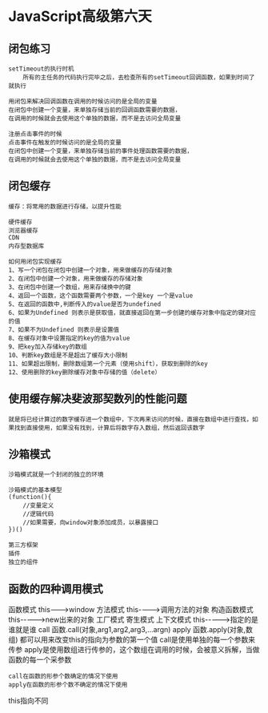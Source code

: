 # JavaScript高级第六天

## 闭包练习
    setTimeout的执行时机
        所有的主任务的代码执行完毕之后，去检查所有的setTimeout回调函数，如果到时间了就执行

    用闭包来解决回调函数在调用的时候访问的是全局的变量
    在闭包中创建一个变量，来单独存储当前的回调函数需要的数据，
    在调用的时候就会去使用这个单独的数据，而不是去访问全局变量

    注册点击事件的时候
    点击事件在触发的时候访问的是全局的变量
    在闭包中创建一个变量，来单独存储当前的事件处理函数需要的数据，
    在调用的时候就会去使用这个单独的数据，而不是去访问全局变量


## 闭包缓存
    缓存：将常用的数据进行存储，以提升性能

    硬件缓存
    浏览器缓存
    CDN
    内存型数据库

    如何用闭包实现缓存
    1、写一个闭包在闭包中创建一个对象，用来做缓存的存储对象
    2、在闭包中创建一个对象，用来做缓存的存储对象
    3、在闭包中创建一个数组，用来存储换中的键
    4、返回一个函数，这个函数需要两个参数，一个是key 一个是value
    5、在返回的函数中,判断传入的value是否为undefined
    6、如果为Undefined 则表示是获取值，就直接返回在第一步创建的缓存对象中指定的键对应的值
    7、如果不为Undefined 则表示是设置值
    8、在缓存对象中设置指定的key的值为value
    9、把key加入存储key的数组
    10、判断key数组是不是超出了缓存大小限制
    11、如果超出限制，删除数组第一个元素（使用shift），获取到删除的key
    12、使用删除的key删除缓存对象中存储的值（delete）

## 使用缓存解决斐波那契数列的性能问题
    就是将已经计算过的数字缓存进一个数组中，下次再来访问的时候，直接在数组中进行查找，如果找到直接使用，如果没有找到，计算后将数字存入数组，然后返回该数字
## 沙箱模式
    沙箱模式就是一个封闭的独立的环境

    沙箱模式的基本模型
    (function(){
        //变量定义
        //逻辑代码
        //如果需要，向window对象添加成员，以暴露接口
    })()

    第三方框架
    插件
    独立的组件

## 函数的四种调用模式

函数模式
    this--->window
方法模式
    this---->调用方法的对象
构造函数模式
    this----->new出来的对象
    工厂模式
    寄生模式
上下文模式
    this----->指定的是谁就是谁
    call   函数.call(对象,arg1,arg2,arg3,...argn)
    apply  函数.apply(对象,数组)
        都可以用来改变this的指向为参数的第一个值
        call是使用单独的每一个参数来传参
        apply是使用数组进行传参的，这个数组在调用的时候，会被意义拆解，当做函数的每一个采参数

    call在函数的形参个数确定的情况下使用
    apply在函数的形参个数不确定的情况下使用

this指向不同